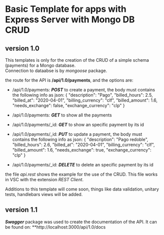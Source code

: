 # Basic Template for apps with Express Server with Mongo DB CRUD

## version 1.0

This templates is only for the creation of the CRUD of a simple schema (payments) for a Mongo database.  
Connection to dataabse is by *mongoose* package.

the route for the API is
**/api/1.0/payments**, and the options are:

* /api/1.0/payments: ***POST*** to create a payment, the body must contains the following info as json:
{
    "description": "Pago",
    "billed_hours": 2.5,
    "billed_at": "2020-04-01",
    "billing_currency": "clf",
    "billed_amount": 1.6,
    "needs_exchange": false,
    "exchange_currency": "clp"
}

* /api/1.0/payments: ***GET*** to show all the payments 

* /api/1.0/payments/_id: ***GET*** to show an specific payment by its id

* /api/1.0/payments/_id: ***PUT*** to update a payment, the body must contains the following info as json:
{
    "description": "Pago redoble",
    "billed_hours": 2.6,
    "billed_at": "2020-04-01",
    "billing_currency": "clf",
    "billed_amount": 1.6,
    "needs_exchange": true,
    "exchange_currency": "clp"
}

* /api/1.0/payments/_id: ***DELETE*** to delete an specific payment by its id

the file *api.rest* shows the example for the use of the CRUD.  This file works in VSC with the extension *REST Client*.

Additions to this template will come soon, things like data validation, unitary tests, handlebars views will be added.

## version 1.1

***Swagger*** package was used to create the documentation of the API.  It can be found on:
**http://localhost:3000/api/1.0/docs

